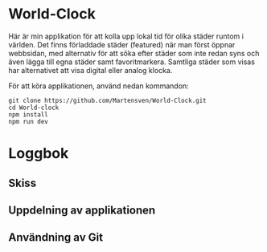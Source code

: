 # World-Clock

Här är min applikation för att kolla upp lokal tid för olika städer runtom i världen. Det finns förladdade städer (featured) när man först öppnar webbsidan, med alternativ för att söka efter städer som inte redan syns och även lägga till egna städer samt favoritmarkera. Samtliga städer som visas har alternativet att visa digital eller analog klocka.

För att köra applikationen, använd nedan kommandon:

```
git clone https://github.com/Martensven/World-Clock.git
cd World-clock
npm install
npm run dev
```

# Loggbok

## Skiss

## Uppdelning av applikationen

## Användning av Git

